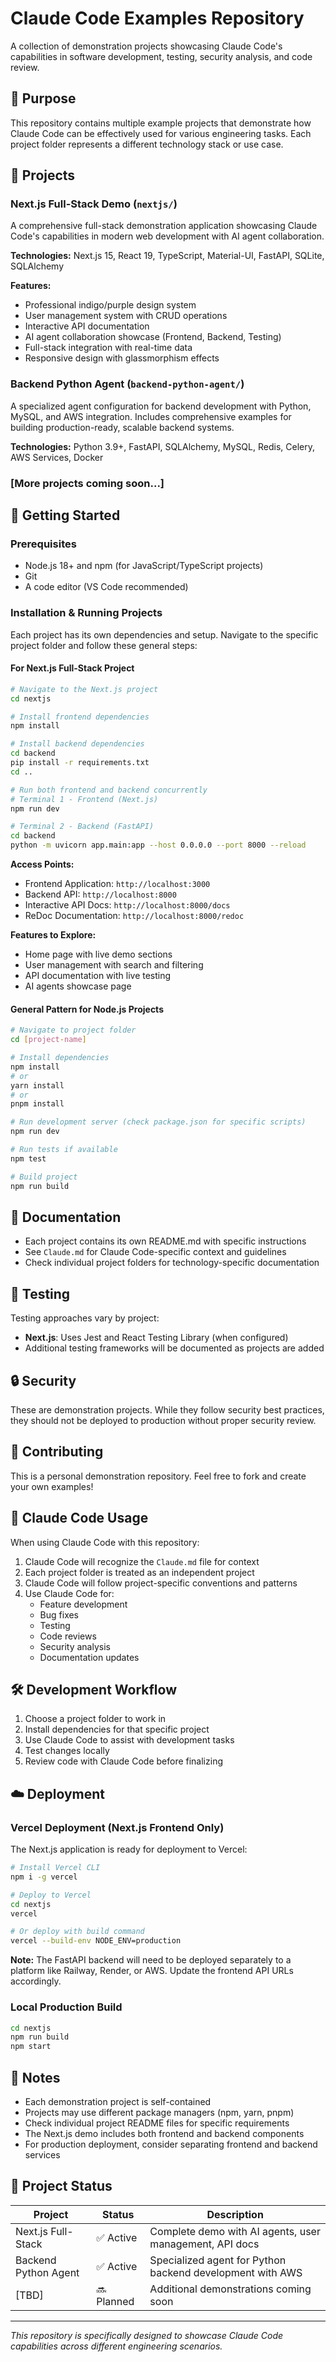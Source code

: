 # Claude Code Examples Repository

A collection of demonstration projects showcasing Claude Code's capabilities in software development, testing, security analysis, and code review.

## 🎯 Purpose

This repository contains multiple example projects that demonstrate how Claude Code can be effectively used for various engineering tasks. Each project folder represents a different technology stack or use case.

## 📁 Projects

### Next.js Full-Stack Demo (`nextjs/`)
A comprehensive full-stack demonstration application showcasing Claude Code's capabilities in modern web development with AI agent collaboration.

**Technologies:** Next.js 15, React 19, TypeScript, Material-UI, FastAPI, SQLite, SQLAlchemy

**Features:**
- Professional indigo/purple design system
- User management system with CRUD operations
- Interactive API documentation
- AI agent collaboration showcase (Frontend, Backend, Testing)
- Full-stack integration with real-time data
- Responsive design with glassmorphism effects

### Backend Python Agent (`backend-python-agent/`)
A specialized agent configuration for backend development with Python, MySQL, and AWS integration. Includes comprehensive examples for building production-ready, scalable backend systems.

**Technologies:** Python 3.9+, FastAPI, SQLAlchemy, MySQL, Redis, Celery, AWS Services, Docker

### [More projects coming soon...]

## 🚀 Getting Started

### Prerequisites

- Node.js 18+ and npm (for JavaScript/TypeScript projects)
- Git
- A code editor (VS Code recommended)

### Installation & Running Projects

Each project has its own dependencies and setup. Navigate to the specific project folder and follow these general steps:

#### For Next.js Full-Stack Project

```bash
# Navigate to the Next.js project
cd nextjs

# Install frontend dependencies
npm install

# Install backend dependencies
cd backend
pip install -r requirements.txt
cd ..

# Run both frontend and backend concurrently
# Terminal 1 - Frontend (Next.js)
npm run dev

# Terminal 2 - Backend (FastAPI)
cd backend
python -m uvicorn app.main:app --host 0.0.0.0 --port 8000 --reload
```

**Access Points:**
- Frontend Application: `http://localhost:3000`
- Backend API: `http://localhost:8000`
- Interactive API Docs: `http://localhost:8000/docs`
- ReDoc Documentation: `http://localhost:8000/redoc`

**Features to Explore:**
- Home page with live demo sections
- User management with search and filtering
- API documentation with live testing
- AI agents showcase page

#### General Pattern for Node.js Projects

```bash
# Navigate to project folder
cd [project-name]

# Install dependencies
npm install
# or
yarn install
# or
pnpm install

# Run development server (check package.json for specific scripts)
npm run dev

# Run tests if available
npm test

# Build project
npm run build
```

## 📖 Documentation

- Each project contains its own README.md with specific instructions
- See `Claude.md` for Claude Code-specific context and guidelines
- Check individual project folders for technology-specific documentation

## 🧪 Testing

Testing approaches vary by project:

- **Next.js**: Uses Jest and React Testing Library (when configured)
- Additional testing frameworks will be documented as projects are added

## 🔒 Security

These are demonstration projects. While they follow security best practices, they should not be deployed to production without proper security review.

## 🤝 Contributing

This is a personal demonstration repository. Feel free to fork and create your own examples!

## 📝 Claude Code Usage

When using Claude Code with this repository:

1. Claude Code will recognize the `Claude.md` file for context
2. Each project folder is treated as an independent project
3. Claude Code will follow project-specific conventions and patterns
4. Use Claude Code for:
   - Feature development
   - Bug fixes
   - Testing
   - Code reviews
   - Security analysis
   - Documentation updates

## 🛠️ Development Workflow

1. Choose a project folder to work in
2. Install dependencies for that specific project
3. Use Claude Code to assist with development tasks
4. Test changes locally
5. Review code with Claude Code before finalizing

## ☁️ Deployment

### Vercel Deployment (Next.js Frontend Only)

The Next.js application is ready for deployment to Vercel:

```bash
# Install Vercel CLI
npm i -g vercel

# Deploy to Vercel
cd nextjs
vercel

# Or deploy with build command
vercel --build-env NODE_ENV=production
```

**Note:** The FastAPI backend will need to be deployed separately to a platform like Railway, Render, or AWS. Update the frontend API URLs accordingly.

### Local Production Build

```bash
cd nextjs
npm run build
npm start
```

## 📌 Notes

- Each demonstration project is self-contained
- Projects may use different package managers (npm, yarn, pnpm)
- Check individual project README files for specific requirements
- The Next.js demo includes both frontend and backend components
- For production deployment, consider separating frontend and backend services

## 🚦 Project Status

| Project | Status | Description |
|---------|--------|-------------|
| Next.js Full-Stack | ✅ Active | Complete demo with AI agents, user management, API docs |
| Backend Python Agent | ✅ Active | Specialized agent for Python backend development with AWS |
| [TBD] | 🔜 Planned | Additional demonstrations coming soon |

---

*This repository is specifically designed to showcase Claude Code capabilities across different engineering scenarios.*